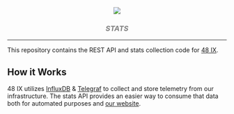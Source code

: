 <div align="center">
  
  <img src="https://res.cloudinary.com/ix-48/image/upload/v1594108320/logo-wide-light.svg" />

  <br/>
  <div style="color: #808080; font-style:italic;">
    <h3>
      STATS
    </h3>
  </div>

</div>

<hr/>

This repository contains the REST API and stats collection code for [48 IX](https://48ix.net).

## How it Works

48 IX utilizes [InfluxDB]([https://](https://www.influxdata.com/products/influxdb-overview/)) & [Telegraf](https://www.influxdata.com/time-series-platform/telegraf/) to collect and store telemetry from our infrastructure. The stats API provides an easier way to consume that data both for automated purposes and [our website](https://48ix.net).
